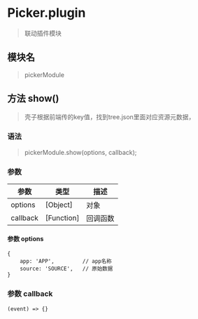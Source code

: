 
# Picker.plugin

> 联动插件模块

## 模块名

> pickerModule

## 方法 show()

> 壳子根据前端传的key值，找到tree.json里面对应资源元数据，


### 语法

> pickerModule.show(options, callback);

### 参数

参数|类型|描述
-------     | -------   |--------
options     |[Object]   | 对象
callback    |[Function] | 回调函数

#### 参数 options

```
{
    app: 'APP',         // app名称
    source: 'SOURCE',   // 原始数据
}
```

### 参数 callback

```
(event) => {}
```

